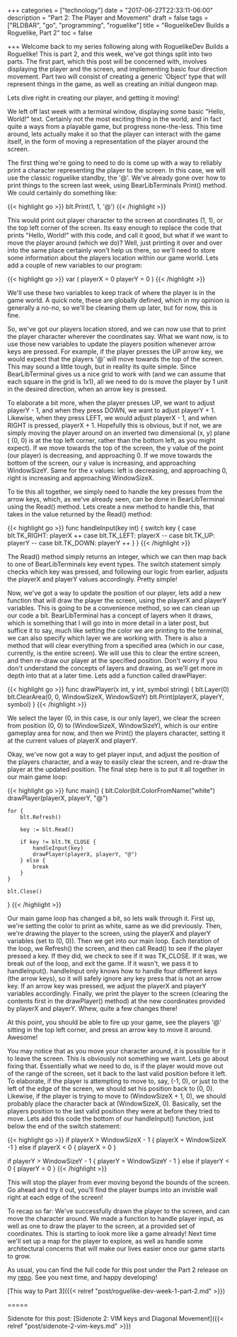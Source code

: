 +++
categories = ["technology"]
date = "2017-06-27T22:33:11-06:00"
description = "Part 2: The Player and Movement"
draft = false
tags = ["RLDBAR", "go", "programming", "roguelike"]
title = "RoguelikeDev Builds a Roguelike, Part 2"
toc = false

+++
Welcome back to my series following along with RoguelikeDev Builds a Roguelike! This is part 2, and this week, we've got things split into two parts. The first part, which this post will be concerned with, involves displaying the player and the screen, and implementing basic four direction movement. Part two will consist of creating a generic 'Object' type that will represent things in the game, as well as creating an initial dungeon map.

Lets dive right in creating our player, and getting it moving!
<!--more-->

We left off last week with a terminal window, displaying some basic "Hello, World!" text. Certainly not the most exciting thing in the world, and in fact quite a ways from a playable game, but progress none-the-less. This time around, lets actually make it so that the player can interact with the game itself, in the form of moving a representation of the player around the screen.

The first thing we're going to need to do is come up with a way to reliably print a character representing the player to the screen. In this case, we will use the classic roguelike standby, the '@'. We've already gone over how to print things to the screen last week, using BearLibTerminals Print() method. We could certainly do something like:

{{< highlight go >}}
blt.Print(1, 1, '@')
{{< /highlight >}}

This would print out player character to the screen at coordinates (1, 1), or the top left corner of the screen. Its easy enough to replace the code that prints "Hello, World!" with this code, and call it good, but what if we want to move the player around (which we do)? Well, just printing it over and over into the same place certainly won't help us there, so we'll need to store some information about the players location within our game world. Lets add a couple of new variables to our program:

{{< highlight go >}}
var (
    playerX = 0
    playerY = 0
)
{{< /highlight >}}

We'll use these two variables to keep track of where the player is in the game world. A quick note, these are globally defined, which in my opinion is generally a no-no, so we'll be cleaning them up later, but for now, this is fine.

So, we've got our players location stored, and we can now use that to print the player character wherever the coordinates say. What we want now, is to use those new variables to update the players position whenever arrow keys are pressed. For example, if the player presses the UP arrow key, we would expect that the players '@' will move towards the top of the screen. This may sound a little tough, but in reality its quite simple. Since BearLibTerminal gives us a nice grid to work with (and we can assume that each square in the grid is 1x1), all we need to do is move the player by 1 unit in the desired direction, when an arrow key is pressed. 

To elaborate a bit more, when the player presses UP, we want to adjust playerY - 1, and when they press DOWN, we want to adjust playerY + 1. Likewise, when they press LEFT, we would adjust playerX - 1, and when RIGHT is pressed, playerX + 1. Hopefully this is obvious, but if not, we are simply moving the player around on an inverted two dimensional (x, y) plane ( (0, 0) is at the top left corner, rather than the bottom left, as you might expect). If we move towards the top of the screen, the y value of the point (our player) is decreasing, and approaching 0. If we move towards the bottom of the screen, our y value is increasing, and approaching WindowSizeY. Same for the x values: left is decreasing, and approaching 0, right is increasing and approaching WindowSizeX.

To tie this all together, we simply need to handle the key presses from the arrow keys, which, as we've already seen, can be done in BearLibTerminal using the Read() method. Lets create a new method to handle this, that takes in the value returned by the Read() method:

{{< highlight go >}}
func handleInput(key int) {
    switch key {
    case blt.TK_RIGHT:
        playerX ++
    case blt.TK_LEFT:
        playerX -- 
    case blt.TK_UP:
        playerY --
    case blt.TK_DOWN:
        playerY ++
    }
}
{{< /highlight >}}

The Read() method simply returns an integer, which we can then map back to one of BearLibTerminals key event types. The switch statement simply checks which key was pressed, and following our logic from earlier, adjusts the playerX and playerY values accordingly. Pretty simple!

Now, we've got a way to update the position of our player, lets add a new function that will draw the player the screen, using the playerX and playerY variables. This is going to be a convenience method, so we can clean up our code a bit. BearLibTerminal has a concept of layers when it draws, which is something that I will go into in more detail in a later post, but suffice it to say, much like setting the color we are printing to the terminal, we can also specify which layer we are working with. There is also a method that will clear everything from a specified area (which in our case, currently, is the entire screen). We will use this to clear the entire screen, and then re-draw our player at the specified position. Don't worry if you don't understand the concepts of layers and drawing, as we'll get more in depth into that at a later time. Lets add a function called drawPlayer:

{{< highlight go >}}
func drawPlayer(x int, y int, symbol string) {
    blt.Layer(0)
    blt.ClearArea(0, 0, WindowSizeX, WindowSizeY)
    blt.Print(playerX, playerY, symbol)
}
{{< /highlight >}}

We select the layer (0, in this case, is our only layer), we clear the screen from position (0, 0) to (WindowSizeX, WindowSizeY), which is our entire gameplay area for now, and then we Print() the players character, setting it at the current values of playerX and playerY.

Okay, we've now got a way to get player input, and adjust the position of the players character, and a way to easily clear the screen, and re-draw the player at the updated position. The final step here is to put it all together in our main game loop:

{{< highlight go >}}
func main() {
    blt.Color(blt.ColorFromName("white")
    drawPlayer(playerX, playerY, "@")

    for {
        blt.Refresh()
        
        key := blt.Read()

        if key != blt.TK_CLOSE {
            handleInput(key)
            drawPlayer(playerX, playerY, "@")
        } else {
            break
        }
    }

    blt.Close()
}
{{< /highlight >}}

Our main game loop has changed a bit, so lets walk through it. First up, we're setting the color to print as white, same as we did previously. Then, we're drawing the player to the screen, using the playerX and playerY variables (set to (0, 0)). Then we get into our main loop. Each iteration of the loop, we Refresh() the screen, and then call Read() to see if the player pressed a key. If they did, we check to see if it was TK_CLOSE. If it was, we break out of the loop, and exit the game. If it wasn't, we pass it to handleInput(). handleInput only knows how to handle four different keys (the arrow keys), so it will safely ignore any key press that is not an arrow key. If an arrow key was pressed, we adjust the playerX and playerY variables accordingly. Finally, we print the player to the screen (clearing the contents first in the drawPlayer() method) at the new coordinates provided by playerX and playerY. Whew, quite a few changes there!

At this point, you should be able to fire up your game, see the players '@' sitting in the top left corner, and press an arrow key to move it around. Awesome!

You may notice that as you move your character around, it is possible for it to leave the screen. This is obviously not something we want. Lets go about fixing that. Essentially what we need to do, is if the player would move out of the range of the screen, set it back to the last valid position before it left. To elaborate, if the player is attempting to move to, say, (-1, 0), or just to the left of the edge of the screen, we should set his position back to (0, 0). Likewise, if the player is trying to move to (WindowSizeX + 1, 0), we should probably place the character back at (WindowSizeX, 0). Basically, set the players position to the last valid position they were at before they tried to move. Lets add this code the bottom of our handleInput() function, just below the end of the switch statement:

{{< highlight go >}}
if playerX > WindowSizeX - 1 {
    playerX = WindowSizeX -1
} else if playerX < 0 {
    playerX = 0
}

if playerY > WindowSizeY - 1 {
    playerY = WindowSizeY - 1
} else if playerY < 0 {
    playerY = 0
}
{{< /highlight >}}

This will stop the player from ever moving beyond the bounds of the screen. Go ahead and try it out, you'll find the player bumps into an invisble wall right at each edge of the screen! 

To recap so far: We've successfully drawn the player to the screen, and can move the character around. We made a function to handle player input, as well as one to draw the player to the screen, at a provided set of coordinates. This is starting to look more like a game already! Next time we'll set up a map for the player to explore, as well as handle some architectural concerns that will make our lives easier once our game starts to grow.

As usual, you can find the full code for this post under the Part 2 release on my [repo](https://github.com/jcerise/roguelikedev-does-the-complete-roguelike-tutorial/releases/tag/v0.0.2). See you next time, and happy developing!

[This way to Part 3]({{< relref "post/roguelike-dev-week-1-part-2.md" >}})

=====

Sidenote for this post: [Sidenote 2: VIM keys and Diagonal Movement]({{< relref "post/sidenote-2-vim-keys.md" >}})
